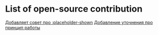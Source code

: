 # List of open-source contribution
[Добавляет совет про :placeholder-shown](https://github.com/doka-guide/content/pull/2787)
[Добавление уточнения про принцип работы <br>](https://github.com/doka-guide/content/pull/2512)
